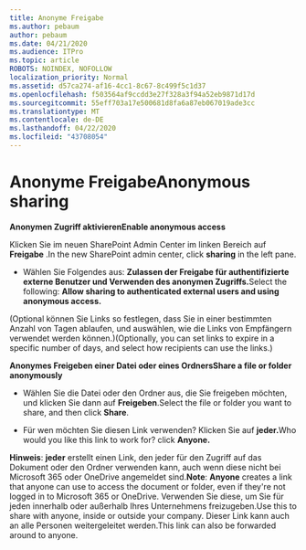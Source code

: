 ```yaml
---
title: Anonyme Freigabe
ms.author: pebaum
author: pebaum
ms.date: 04/21/2020
ms.audience: ITPro
ms.topic: article
ROBOTS: NOINDEX, NOFOLLOW
localization_priority: Normal
ms.assetid: d57ca274-af16-4cc1-8c67-8c499f5c1d37
ms.openlocfilehash: f503564af9ccdd3e27f328a3f94a52eb9871d17d
ms.sourcegitcommit: 55eff703a17e500681d8fa6a87eb067019ade3cc
ms.translationtype: MT
ms.contentlocale: de-DE
ms.lasthandoff: 04/22/2020
ms.locfileid: "43708054"
---
```

# <a name="anonymous-sharing"></a><span data-ttu-id="73edf-102">Anonyme Freigabe</span><span class="sxs-lookup"><span data-stu-id="73edf-102">Anonymous sharing</span></span>

 <span data-ttu-id="73edf-103">**Anonymen Zugriff aktivieren**</span><span class="sxs-lookup"><span data-stu-id="73edf-103">**Enable anonymous access**</span></span>
  
<span data-ttu-id="73edf-104">Klicken Sie im neuen SharePoint Admin Center im linken Bereich auf **Freigabe** .</span><span class="sxs-lookup"><span data-stu-id="73edf-104">In the new SharePoint admin center, click **sharing** in the left pane.</span></span> 
  
- <span data-ttu-id="73edf-105">Wählen Sie Folgendes aus: **Zulassen der Freigabe für authentifizierte externe Benutzer und Verwenden des anonymen Zugriffs.**</span><span class="sxs-lookup"><span data-stu-id="73edf-105">Select the following: **Allow sharing to authenticated external users and using anonymous access.**</span></span>
  
<span data-ttu-id="73edf-106">(Optional können Sie Links so festlegen, dass Sie in einer bestimmten Anzahl von Tagen ablaufen, und auswählen, wie die Links von Empfängern verwendet werden können.)</span><span class="sxs-lookup"><span data-stu-id="73edf-106">(Optionally, you can set links to expire in a specific number of days, and select how recipients can use the links.)</span></span>
    
 <span data-ttu-id="73edf-107">**Anonymes Freigeben einer Datei oder eines Ordners**</span><span class="sxs-lookup"><span data-stu-id="73edf-107">**Share a file or folder anonymously**</span></span>
  
- <span data-ttu-id="73edf-108">Wählen Sie die Datei oder den Ordner aus, die Sie freigeben möchten, und klicken Sie dann auf **Freigeben**.</span><span class="sxs-lookup"><span data-stu-id="73edf-108">Select the file or folder you want to share, and then click **Share**.</span></span> 
    
- <span data-ttu-id="73edf-109">Für wen möchten Sie diesen Link verwenden? Klicken Sie auf **jeder.**</span><span class="sxs-lookup"><span data-stu-id="73edf-109">Who would you like this link to work for? click **Anyone.**</span></span>
  
 <span data-ttu-id="73edf-110">**Hinweis**: **jeder** erstellt einen Link, den jeder für den Zugriff auf das Dokument oder den Ordner verwenden kann, auch wenn diese nicht bei Microsoft 365 oder OneDrive angemeldet sind.</span><span class="sxs-lookup"><span data-stu-id="73edf-110">**Note**: **Anyone** creates a link that anyone can use to access the document or folder, even if they're not logged in to Microsoft 365 or OneDrive.</span></span> <span data-ttu-id="73edf-111">Verwenden Sie diese, um Sie für jeden innerhalb oder außerhalb Ihres Unternehmens freizugeben.</span><span class="sxs-lookup"><span data-stu-id="73edf-111">Use this to share with anyone, inside or outside your company.</span></span> <span data-ttu-id="73edf-112">Dieser Link kann auch an alle Personen weitergeleitet werden.</span><span class="sxs-lookup"><span data-stu-id="73edf-112">This link can also be forwarded around to anyone.</span></span> 
    

